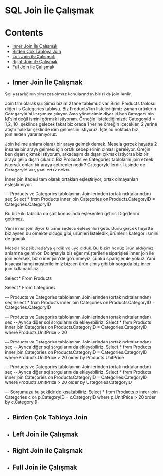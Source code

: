# SQL Join İle Çalışmak

# Contents
* [Inner Join İle Çalışmak](#inner-join)
* [Birden Çok Tabloya Join](#coklu-join)
* [Left Join ile Çalışmak](#left-join)
* [Right Join ile Çalışmak](#right-join)
* [Full Join ile Çalışmak](#full-join)

- ## Inner Join İle Çalışmak <a name="inner-join"></a>
Sql yazarlığının olmazsa olmaz konularından birisi de join'lerdir. 

Join tam olarak şu: Şimdi bizim 2 tane tablomuz var. Birisi Products tablosu diğeri is Categories tablosu. Biz Products'ları listelediğimiz zaman ürünlerin CategoryId'si karşımıza çıkıyor. Ama yöneticimiz diyor ki ben Category'nin Id'sini değil ismini görmek istiyorum. Örneğin listelediğimizde CategoryId = 1,2, 10.. şeklinde gelecek fakat biz orada 1 yerine örneğin içecekler, 2 yerine atıştırmalıklar şeklinde isim gelmesini istiyoruz. İşte bu noktada biz join'lerden yararlanıyoruz. 

Join kelime anlamı olarak bir araya gelmek demek. Mesela gerçek hayatta 2 insanın bir araya gelmesi için ortak sebeplerinin olması gerekiyor. Öreğin ben dışarı çıkmak istiyorum, arkadaşım da dışarı çıkmak istiyorsa biz bir araya gelip dışarı çıkarız. Biz Products ve Categories tablolarını join etmek istersek onları bir araya getirenler nedir? CategoryId'lerdir. İkisinde de CategoryId var, yani ortak nokta. 

İnner join ifadesi tam olarak ortakları eşleştiriyor, ortak olmayanları eşleştirmiyor. 

-- Products ve Categories tablolarının Join'lerinden (ortak noktalarından) seç
Select * from Products inner join Categories
on Products.CategoryID = Categories.CategoryID

Bu bize iki tabloda da şart konusunda eşleşenleri getirir. Diğerlerini getirmez.

Yani inner join diyor ki bana sadece eşleşenleri getir. Bunu gerçek hayatta biz aynen bu örnekte olduğu gibi, ürünleri listeledik, ürünlerin kategori ismini de gördük. 

Mesela hepsiburada'ya girdik ve üye olduk. Bu bizim henüz ürün aldığımız anlamına gelmiyor. Dolayısıyla biz eğer müşterilerle siparişleri inner join ile join edersek, biz o iner join'de görünmeyiz, çünkü siparişler de yokuz. Yani kısacası hangi müşterilerimiz bizden ürün almış gibi bir sorguda biz inner join kullanabiliriz. 


Select * From Products

Select * From Categories

-- Products ve Categories tablolarının Join'lerinden (ortak noktalarından) seç
Select * from Products inner join Categories
on Products.CategoryID = Categories.CategoryID

-- Products ve Categories tablolarının Join'lerinden (ortak noktalarından) seç
-- Ayrıca diğer sql sorgularını da ekleyebiliriz.
Select * from Products inner join Categories
on Products.CategoryID = Categories.CategoryID
where Products.UnitPrice > 20

-- Products ve Categories tablolarının Join'lerinden (ortak noktalarından) seç
-- Ayrıca diğer sql sorgularını da ekleyebiliriz.
Select * from Products inner join Categories
on Products.CategoryID = Categories.CategoryID
where Products.UnitPrice > 20
order by Products.UnitPrice

-- Products ve Categories tablolarının Join'lerinden (ortak noktalarından) seç
-- Ayrıca diğer sql sorgularını da ekleyebiliriz.
Select * from Products inner join Categories
on Products.CategoryID = Categories.CategoryID
where Products.UnitPrice > 20
order by Categories.CategoryID

-- Sorgumuzu bu şekilde de kısaltabiliriz.
Select * from Products p inner join Categories c
on p.CategoryID = c.CategoryID
where p.UnitPrice > 20
order by c.CategoryID


- ## Birden Çok Tabloya Join <a name="coklu-join"></a>







- ## Left Join ile Çalışmak <a name="left-join"></a>






- ## Right Join ile Çalışmak <a name="right-join"></a>






- ## Full Join ile Çalışmak <a name="full-join"></a>